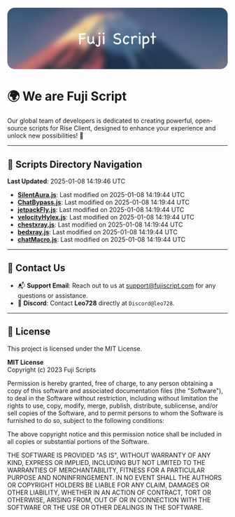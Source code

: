 ![Banner](.github/b.webp)

# 🌍 **We are Fuji Script**

Our global team of developers is dedicated to creating powerful, open-source scripts for Rise Client, designed to enhance your experience and unlock new possibilities! 🌟

---
<!-- SCRIPTS_NAVIGATION_START -->
## 📂 **Scripts Directory Navigation**

**Last Updated**: 2025-01-08 14:19:46 UTC

- **[SilentAura.js](scripts/SilentAura.js)**: Last modified on 2025-01-08 14:19:44 UTC
- **[ChatBypass.js](scripts/ChatBypass.js)**: Last modified on 2025-01-08 14:19:44 UTC
- **[jetpackFly.js](scripts/jetpackFly.js)**: Last modified on 2025-01-08 14:19:44 UTC
- **[velocityHylex.js](scripts/velocityHylex.js)**: Last modified on 2025-01-08 14:19:44 UTC
- **[chestxray.js](scripts/chestxray.js)**: Last modified on 2025-01-08 14:19:44 UTC
- **[bedxray.js](scripts/bedxray.js)**: Last modified on 2025-01-08 14:19:44 UTC
- **[chatMacro.js](scripts/chatMacro.js)**: Last modified on 2025-01-08 14:19:44 UTC

<!-- SCRIPTS_NAVIGATION_END -->

---

## 💬 **Contact Us**  
- 📬 **Support Email**: Reach out to us at [support@fujiscript.com](mailto:support@fujiscript.com) for any questions or assistance.  
- 💬 **Discord**: Contact **Leo728** directly at `Discord@leo728`.

---

## 📜 **License**

This project is licensed under the MIT License.  

**MIT License**  
Copyright (c) 2023 Fuji Scripts  

Permission is hereby granted, free of charge, to any person obtaining a copy of this software and associated documentation files (the "Software"), to deal in the Software without restriction, including without limitation the rights to use, copy, modify, merge, publish, distribute, sublicense, and/or sell copies of the Software, and to permit persons to whom the Software is furnished to do so, subject to the following conditions:  

The above copyright notice and this permission notice shall be included in all copies or substantial portions of the Software.  

THE SOFTWARE IS PROVIDED "AS IS", WITHOUT WARRANTY OF ANY KIND, EXPRESS OR IMPLIED, INCLUDING BUT NOT LIMITED TO THE WARRANTIES OF MERCHANTABILITY, FITNESS FOR A PARTICULAR PURPOSE AND NONINFRINGEMENT. IN NO EVENT SHALL THE AUTHORS OR COPYRIGHT HOLDERS BE LIABLE FOR ANY CLAIM, DAMAGES OR OTHER LIABILITY, WHETHER IN AN ACTION OF CONTRACT, TORT OR OTHERWISE, ARISING FROM, OUT OF OR IN CONNECTION WITH THE SOFTWARE OR THE USE OR OTHER DEALINGS IN THE SOFTWARE.  
